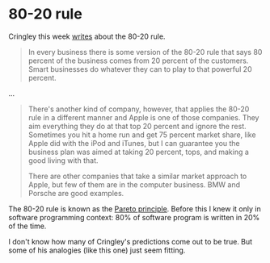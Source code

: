 80-20 rule
===
Cringley this week [writes][0] about the 80-20 rule.  
  

> In every business there is some version of the 80-20 rule that says 80 percent of the business comes from 20 percent of the customers. Smart businesses do whatever they can to play to that powerful 20 percent.

...  

> There's another kind of company, however, that applies the 80-20 rule in a different manner and Apple is one of those companies. They aim everything they do at that top 20 percent and ignore the rest. Sometimes you hit a home run and get 75 percent market share, like Apple did with the iPod and iTunes, but I can guarantee you the business plan was aimed at taking 20 percent, tops, and making a good living with that. 
> 
> There are other companies that take a similar market approach to Apple, but few of them are in the computer business. BMW and Porsche are good examples. 

  
  
The 80-20 rule is known as the [Pareto principle][1]. Before this I knew it only in software programming context: 80% of software program is written in 20% of the time.  
  
I don't know how many of Cringley's predictions come out to be true. But some of his analogies (like this one) just seem fitting.

[0]: http://www.pbs.org/cringely/pulpit/2008/pulpit_20080613_005065.html
[1]: http://en.wikipedia.org/wiki/Pareto_principle

